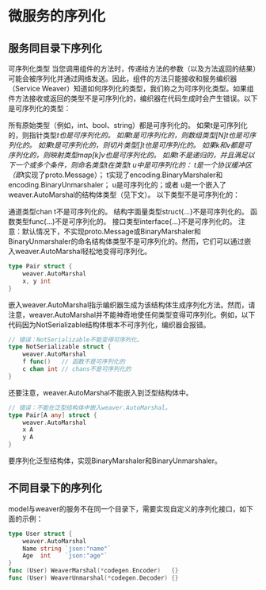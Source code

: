 # 微服务的序列化

## 服务同目录下序列化

可序列化类型
当您调用组件的方法时，传递给方法的参数（以及方法返回的结果）可能会被序列化并通过网络发送。因此，组件的方法只能接收和服务编织器（Service Weaver）知道如何序列化的类型，我们称之为可序列化类型。如果组件方法接收或返回的类型不是可序列化的，编织器在代码生成时会产生错误。以下是可序列化的类型：

所有原始类型（例如，int、bool、string）都是可序列化的。
如果t是可序列化的，则指针类型*t也是可序列化的。
如果t是可序列化的，则数组类型[N]t也是可序列化的。
如果t是可序列化的，则切片类型[]t也是可序列化的。
如果k和v都是可序列化的，则映射类型map[k]v也是可序列化的。
如果t不是递归的，并且满足以下一个或多个条件，则命名类型t在类型t u中是可序列化的：
t是一个协议缓冲区（即*t实现了proto.Message）；
t实现了encoding.BinaryMarshaler和encoding.BinaryUnmarshaler；
u是可序列化的；或者
u是一个嵌入了weaver.AutoMarshal的结构体类型（见下文）。
以下类型不是可序列化的：

通道类型chan t不是可序列化的。
结构字面量类型struct{...}不是可序列化的。
函数类型func(...)不是可序列化的。
接口类型interface{...}不是可序列化的。
注意：默认情况下，不实现proto.Message或BinaryMarshaler和BinaryUnmarshaler的命名结构体类型不是可序列化的。然而，它们可以通过嵌入weaver.AutoMarshal轻松地变得可序列化。

```go
type Pair struct {
    weaver.AutoMarshal
    x, y int
}
```
嵌入weaver.AutoMarshal指示编织器生成为该结构体生成序列化方法。然而，请注意，weaver.AutoMarshal并不能神奇地使任何类型变得可序列化。例如，以下代码因为NotSerializable结构体根本不可序列化，编织器会报错。

```go
// 错误：NotSerializable不能变得可序列化。
type NotSerializable struct {
    weaver.AutoMarshal
    f func()   // 函数不是可序列化的
    c chan int // chans不是可序列化的
}
```
还要注意，weaver.AutoMarshal不能嵌入到泛型结构体中。

```go
// 错误：不能在泛型结构体中嵌入weaver.AutoMarshal。
type Pair[A any] struct {
    weaver.AutoMarshal
    x A
    y A
}
```
要序列化泛型结构体，实现BinaryMarshaler和BinaryUnmarshaler。

## 不同目录下的序列化

model与weaver的服务不在同一个目录下，需要实现自定义的序列化接口，如下面的示例：

```go
type User struct {
    weaver.AutoMarshal
    Name string `json:"name"`
    Age  int    `json:"age"`
}
func (User) WeaverMarshal(*codegen.Encoder)   {}
func (User) WeaverUnmarshal(*codegen.Decoder) {}

```